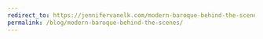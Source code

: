 ```yaml
---
redirect_to: https://jennifervanelk.com/modern-baroque-behind-the-scenes/
permalink: /blog/modern-baroque-behind-the-scenes/
---
```

